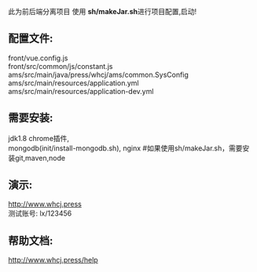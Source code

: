此为前后端分离项目
使用  **sh/makeJar.sh**进行项目配置,启动!
## 配置文件:
front/vue.config.js  
front/src/common/js/constant.js  
ams/src/main/java/press/whcj/ams/common.SysConfig  
ams/src/main/resources/application.yml  
ams/src/main/resources/application-dev.yml  
## 需要安装: 
jdk1.8
chrome插件,  
mongodb(init/install-mongodb.sh),
nginx
#如果使用sh/makeJar.sh，需要安装git,maven,node
## 演示:
http://www.whcj.press  
测试账号: lx/123456
## 帮助文档:  
http://www.whcj.press/help  

